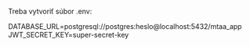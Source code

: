 Treba vytvoriť súbor .env:

DATABASE_URL=postgresql://postgres:heslo@localhost:5432/mtaa_app
JWT_SECRET_KEY=super-secret-key
